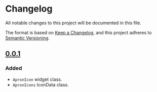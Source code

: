 # Changelog

All notable changes to this project will be documented in this file.

The format is based on [Keep a Changelog](https://keepachangelog.com/en/1.0.0/),
and this project adheres to [Semantic Versioning](https://semver.org/spec/v2.0.0.html).

## [0.0.1]
### Added
* `ApronIcon` widget class.
* `ApronIcons` IconData class.

[Unreleased]: https://github.com/hanmajid/apron_icons/compare/v0.0.1...dev
[0.0.1]: https://github.com/hanmajid/apron_icons/releases/tag/v0.0.1